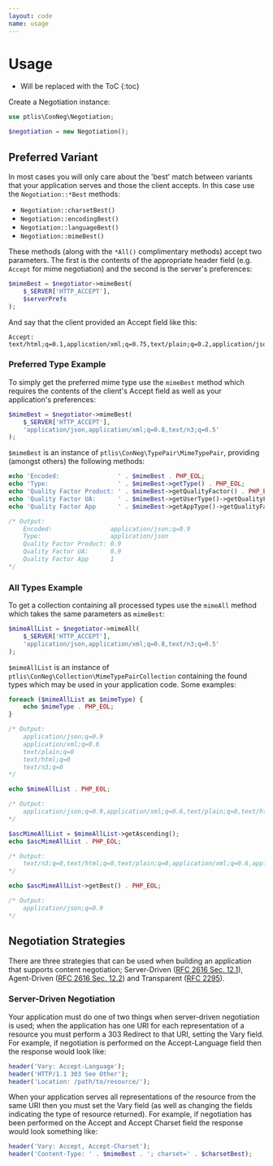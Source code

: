 ```yaml
---
layout: code
name: usage
---
```


# Usage

* Will be replaced with the ToC
{:toc}

Create a Negotiation instance:

~~~ php
use ptlis\ConNeg\Negotiation;

$negotiation = new Negotiation();
~~~


## Preferred Variant

In most cases you will only care about the 'best' match between variants that your application serves and those the client accepts. In this case use the ```Negotiation::*Best``` methods:
  
* ```Negotiation::charsetBest()```
* ```Negotiation::encodingBest()```
* ```Negotiation::languageBest()```
* ```Negotiation::mimeBest()```

These methods (along with the ```*All()``` complimentary methods) accept two parameters. The first is the contents of the appropriate header field (e.g. ```Accept``` for mime negotiation) and the second is the server's preferences: 

~~~ php
$mimeBest = $negotiator->mimeBest(
    $_SERVER['HTTP_ACCEPT'],
    $serverPrefs
);
~~~






And say that the client provided an Accept field like this:

~~~ plain
Accept: text/html;q=0.1,application/xml;q=0.75,text/plain;q=0.2,application/json;q=0.9
~~~

### Preferred Type Example

To simply get the preferred mime type use the ```mimeBest``` method which requires the contents of the client's Accept field as well as your application's preferences:

~~~ php
$mimeBest = $negotiator->mimeBest(
    $_SERVER['HTTP_ACCEPT'],
    'application/json,application/xml;q=0.8,text/n3;q=0.5'
);
~~~

```$mimeBest``` is an instance of ```ptlis\ConNeg\TypePair\MimeTypePair```, providing (amongst others) the following methods:

~~~ php
echo 'Encoded:                ' . $mimeBest . PHP_EOL;
echo 'Type:                   ' . $mimeBest->getType() . PHP_EOL;
echo 'Quality Factor Product: ' . $mimeBest->getQualityFactor() . PHP_EOL;
echo 'Quality Factor UA:      ' . $mimeBest->getUserType()->getQualityFactor() . PHP_EOL;
echo 'Quality Factor App      ' . $mimeBest->getAppType()->getQualityFactor() . PHP_EOL;

/* Output:
    Encoded:                application/json;q=0.9
    Type:                   application/json
    Quality Factor Product: 0.9
    Quality Factor UA:      0.9
    Quality Factor App      1
*/
~~~

### All Types Example

To get a collection containing all processed types use the ```mimeAll``` method which takes the same parameters as ```mimeBest```:

~~~ php
$mimeAllList = $negotiator->mimeAll(
    $_SERVER['HTTP_ACCEPT'],
    'application/json,application/xml;q=0.8,text/n3;q=0.5'
);
~~~

```$mimeAllList``` is an instance of ```ptlis\ConNeg\Collection\MimeTypePairCollection``` containing the found types which may be used in your application code. Some examples:

~~~ php
foreach ($mimeAllList as $mimeType) {
    echo $mimeType . PHP_EOL;
}

/* Output:
    application/json;q=0.9
    application/xml;q=0.6
    text/plain;q=0
    text/html;q=0
    text/n3;q=0
*/

echo $mimeAllList . PHP_EOL;

/* Output:
    application/json;q=0.9,application/xml;q=0.6,text/plain;q=0,text/html;q=0,text/n3;q=0
*/

$ascMimeAllList = $mimeAllList->getAscending();
echo $ascMimeAllList . PHP_EOL;

/* Output:
    text/n3;q=0,text/html;q=0,text/plain;q=0,application/xml;q=0.6,application/json;q=0.9
*/

echo $ascMimeAllList->getBest() . PHP_EOL;

/* Output:
    application/json;q=0.9
*/
~~~


## Negotiation Strategies

There are three strategies that can be used when building an application that supports content negotiation; Server-Driven ([RFC 2616 Sec. 12.1](http://tools.ietf.org/html/rfc2616#section-12.1)), Agent-Driven ([RFC 2616 Sec. 12.2](tools.ietf.org/html/rfc2616#section-12.2)) and Transparent ([RFC 2295](http://tools.ietf.org/html/rfc2295)).

### Server-Driven Negotiation

Your application must do one of two things when server-driven negotiation is used; when the application has one URI for each representation of a resource you must perform a 303 Redirect to that URI, setting the Vary field. For example, if negotiation is performed on the Accept-Language field then the response would look like:

~~~ php
header('Vary: Accept-Language');
header('HTTP/1.1 303 See Other');
header('Location: /path/to/resource/');
~~~

When your application serves all representations of the resource from the same URI then you must set the Vary field (as well as changing the fields indicating the type of resource returned). For example, if negotiation has been performed on the Accept and Accept Charset field the response would look something like:

~~~ php
header('Vary: Accept, Accept-Charset');
header('Content-Type: ' . $mimeBest . '; charset=' . $charsetBest);
~~~

